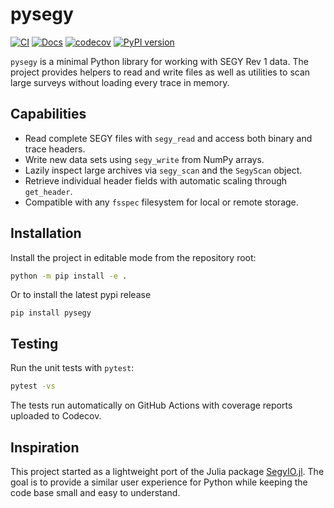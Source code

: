 # pysegy

[![CI](https://github.com/mloubout/pysegy/actions/workflows/main.yml/badge.svg)](https://github.com/mloubout/pysegy/actions/workflows/main.yml)
[![Docs](https://github.com/mloubout/pysegy/actions/workflows/docs.yml/badge.svg)](https://mloubout.github.io/pysegy)
[![codecov](https://codecov.io/gh/mloubout/pysegy/branch/main/graph/badge.svg)](https://codecov.io/gh/mloubout/pysegy)
[![PyPI version](https://badge.fury.io/py/pysegy.svg?icon=si%3Apython)](https://badge.fury.io/py/pysegy)

`pysegy` is a minimal Python library for working with SEGY Rev 1 data.  The
project provides helpers to read and write files as well as utilities to scan
large surveys without loading every trace in memory.

## Capabilities

- Read complete SEGY files with `segy_read` and access both binary and trace
  headers.
- Write new data sets using `segy_write` from NumPy arrays.
- Lazily inspect large archives via `segy_scan` and the `SegyScan` object.
- Retrieve individual header fields with automatic scaling through
  `get_header`.
- Compatible with any `fsspec` filesystem for local or remote storage.

## Installation

Install the project in editable mode from the repository root:

```bash
python -m pip install -e .
```

Or to install the latest pypi release

```
pip install pysegy
```

## Testing

Run the unit tests with `pytest`:

```bash
pytest -vs
```

The tests run automatically on GitHub Actions with coverage reports uploaded to Codecov.

## Inspiration

This project started as a lightweight port of the Julia package
[SegyIO.jl](https://github.com/slimgroup/SegyIO.jl).  The goal is to provide
a similar user experience for Python while keeping the code base small and
easy to understand.
